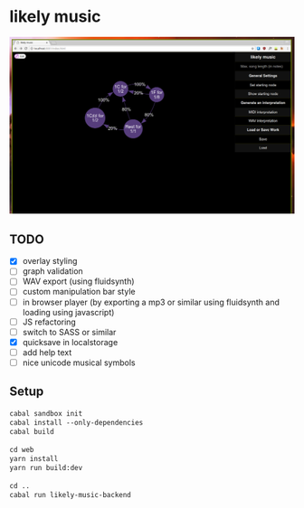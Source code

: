 # likely music

![screenshot on 2017-09-05](screenshot.png)

## TODO

- [x] overlay styling
- [ ] graph validation
- [ ] WAV export (using fluidsynth)
- [ ] custom manipulation bar style
- [ ] in browser player (by exporting a mp3 or similar using fluidsynth and
  loading using javascript)
- [ ] JS refactoring
- [ ] switch to SASS or similar
- [x] quicksave in localstorage
- [ ] add help text
- [ ] nice unicode musical symbols

## Setup

```
cabal sandbox init
cabal install --only-dependencies
cabal build

cd web
yarn install
yarn run build:dev

cd ..
cabal run likely-music-backend
```
